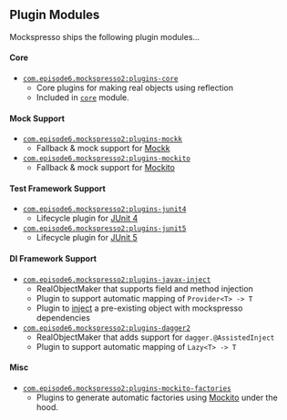 ## Plugin Modules

Mockspresso ships the following plugin modules...

#### Core

 - [`com.episode6.mockspresso2:plugins-core`](dokka/plugins-core/com.episode6.mxo2.plugins.core/index.html)
    - Core plugins for making real objects using reflection
    - Included in [`core`](dokka/core/com.episode6.mxo2/index.html) module.


#### Mock Support

 - [`com.episode6.mockspresso2:plugins-mockk`](dokka/plugins-mockk/com.episode6.mxo2.plugins.mockk/index.html)
    - Fallback & mock support for [Mockk](https://mockk.io/)
 - [`com.episode6.mockspresso2:plugins-mockito`](dokka/plugins-mockito/com.episode6.mxo2.plugins.mockito/index.html)
    - Fallback & mock support for [Mockito](http://mockito.org/)


#### Test Framework Support

 - [`com.episode6.mockspresso2:plugins-junit4`](dokka/plugins-junit4/com.episode6.mxo2.plugins.junit4/index.html)
    - Lifecycle plugin for [JUnit 4](https://junit.org/junit4/)
 - [`com.episode6.mockspresso2:plugins-junit5`](dokka/plugins-junit5/com.episode6.mxo2.plugins.junit5/index.html)
    - Lifecycle plugin for [JUnit 5](https://junit.org/junit5/)


#### DI Framework Support

 - [`com.episode6.mockspresso2:plugins-javax-inject`](dokka/plugins-javax-inject/com.episode6.mxo2.plugins.javax.inject/index.html)
    - RealObjectMaker that supports field and method injection
    - Plugin to support automatic mapping of `Provider<T> -> T`
    - Plugin to [inject](dokka/plugins-javax-inject/com.episode6.mxo2.plugins.javax.inject/index.html#-731914400%2FFunctions%2F-1937516557) a pre-existing object with mockspresso dependencies
 - [`com.episode6.mockspresso2:plugins-dagger2`](dokka/plugins-dagger2/com.episode6.mxo2.plugins.dagger2/index.html)
    - RealObjectMaker that adds support for `dagger.@AssistedInject`
    - Plugin to support automatic mapping of `Lazy<T> -> T`


#### Misc

 - [`com.episode6.mockspresso2:plugins-mockito-factories`](dokka/plugins-mockito-factories/com.episode6.mxo2.plugins.mockito.factories/index.html)
    - Plugins to generate automatic factories using [Mockito](http://mockito.org/) under the hood.